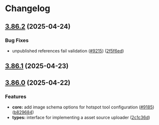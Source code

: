 # Changelog

## [3.86.2](https://github.com/sanity-io/sanity/compare/v3.86.1...v3.86.2) (2025-04-24)


### Bug Fixes

* unpublished references fail validation ([#9215](https://github.com/sanity-io/sanity/issues/9215)) ([2f5f6ed](https://github.com/sanity-io/sanity/commit/2f5f6edd26efe121174154ad9fc1d472e66e7e0f))

## [3.86.1](https://github.com/sanity-io/sanity/compare/v3.86.0...v3.86.1) (2025-04-23)

## [3.86.0](https://github.com/sanity-io/sanity/compare/types-v3.85.1...types-v3.86.0) (2025-04-22)


### Features

* **core:** add image schema options for hotspot tool configuration ([#9185](https://github.com/sanity-io/sanity/issues/9185)) ([b829684](https://github.com/sanity-io/sanity/commit/b82968441c1d74692531b633ece970398cdd68a2))
* **types:** interface for implementing a asset source uploader ([2c1c36d](https://github.com/sanity-io/sanity/commit/2c1c36d7c178b8ddc39baed9e640f959e77226cb))
